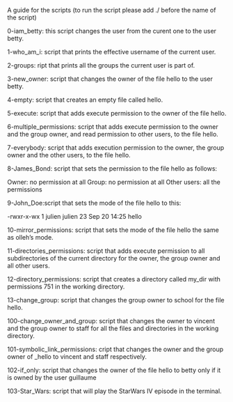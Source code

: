 A guide for the scripts (to run the script please add ./ before the name of the script)

0-iam_betty: this script changes the user from the curent one to the user betty.

1-who_am_i: script that prints the effective username of the current user.

2-groups: ript that prints all the groups the current user is part of.

3-new_owner: script that changes the owner of the file hello to the user betty.

4-empty: script that creates an empty file called hello.

5-execute: script that adds execute permission to the owner of the file hello.

6-multiple_permissions: script that adds execute permission to the owner and the group owner, and read permission to other users, to the file hello.

7-everybody: script that adds execution permission to the owner, the group owner and the other users, to the file hello.

8-James_Bond: script that sets the permission to the file hello as follows:

Owner: no permission at all
Group: no permission at all
Other users: all the permissions

9-John_Doe:script that sets the mode of the file hello to this:

-rwxr-x-wx 1 julien julien 23 Sep 20 14:25 hello

10-mirror_permissions: script that sets the mode of the file hello the same as olleh’s mode.

11-directories_permissions: script that adds execute permission to all subdirectories of the current directory for the owner, the group owner and all other users.

12-directory_permissions: script that creates a directory called my_dir with permissions 751 in the working directory.

13-change_group: script that changes the group owner to school for the file hello.

100-change_owner_and_group:  script that changes the owner to vincent and the group owner to staff for all the files and directories in the working directory.

101-symbolic_link_permissions: cript that changes the owner and the group owner of _hello to vincent and staff respectively.

102-if_only: script that changes the owner of the file hello to betty only if it is owned by the user guillaume

103-Star_Wars: script that will play the StarWars IV episode in the terminal.
